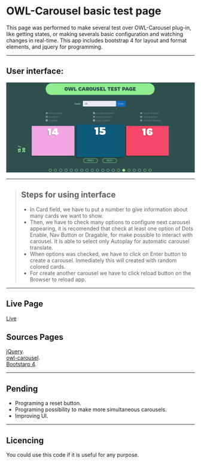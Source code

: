 # OWL-Carousel basic test page

This page was performed to make several test over OWL-Carousel plug-in, like getting states, or making severals basic configuration and watching changes in real-time. This app includes bootstrap 4 for layout and format elements, and jquery for programming.

***

## User interface:

![screenshot](images/screenshot.png)  

***

> ## Steps for using interface
> - In Card field, we have tu put a number to give information about many cards we want to show.  
> - Then, we have to check many options to configure next carousel appearing, it is recomended that check at least one option of Dots Enable, Nav Button or Dragable, for make possible to interact with carousel. It is able to select only Autoplay for automatic carousel translate.  
> - When options was checked, we have to click on Enter button to create a carousel. Inmediately this will created with random colored cards.  
> - For create another carousel we have to click reload button on the Browser to reload app.  

***

## Live Page

[Live](https://jglopezre.github.io/card-carousel-testing/)

## Sources Pages
[jQuery](https://jquery.com/).  
[owl-carousel](https://owlcarousel2.github.io/OwlCarousel2/).  
[Bootstarp 4](https://getbootstrap.com/docs/4.6/getting-started/introduction/).

***

## Pending

* Programing a reset button.  
* Programing possibility to make more simultaneous carousels.  
* Improving UI.  

***

## Licencing

You could use this code if it is useful for any purpose.